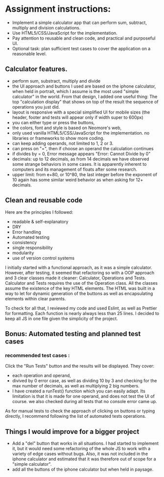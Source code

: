# Assignment instructions:

- Implement a simple calculator app that can perform sum, subtract, multiply and division calculations.
- Use HTML5/CSS/JavaScript for the implementation.
- Pay attention to reusable and clean code, and practical and purposeful UI.
- Optional task: plan sufficient test cases to cover the application on a reasonable level.

## Calculator features.

- perform sum, substract, multiply and divide
- the UI approach and buttons I used are based on the iphone calculator, when held in portrait, which I assume is the most used "simple calculator" in the world. From that design, I added one useful thing: The top "calculation display" that shows on top of the result the sequence of operations you just did.
- layout is responsive with a special simplified UI for mobile sizes (the header, footer and tests will appear only if width super to 600px)
- you can either type or press the buttons,
- the colors, font and style is based on Neomore's web,
- only used vanilla HTML5/CSS/JavaScript for the implementation. no libraries or frameworks to show more coding. 
- can keep adding operands, not limited to 1, 2 or 3.
- can press on "=", then if choose an operand the calculation continues
- if divides by = 0, Error message appears "Error: Cannot Divide by 0"
- decimals: up to 12 decimals, as from 14 decimals we have observed some strange behaviors in some cases. It is apparently inherent to computers and its management of floats after some research.
- upper limit: from e+80, or 10^80, the last integer before the exponent of 10 again has some similar weird behavior as when asking for 12+ decimals.

## Clean and reusable code

Here are the principles I followed:
- readable & self-explanatory
- DRY
- Error handling
- Automated testing
- consistency
- single responsibility
- modularity
- use of version control systems

I initially started with a functional approach, as it was a simple calculator.
However, after testing, it seemed that refactoring so with a OOP approach and 3 clear classes made it cleaner: Calculator, Operations and Tests.
Calculator and Tests requires the use of the Operation class.
All the classes assume the existence of the key HTML elements.
The HTML was built in a way to let for dynamic generation of the buttons as well as encapsulating elements within clear parents.

To check for all that, I reviewed my code and used Eslint, as well as Prettier for formatting. 
Each function is nearly always less than 25 lines.
I decided to keep all JS in one file given the simplicity of the project.

## Bonus: Automated testing and planned test cases

### recommended test cases :

Click the "Run Tests" button and the results will be displayed. They cover:

- each operation and operand,
- divived by 0 error case, as well as dividing 10 by 3 and checking for the max number of decimals, as well as multiplying 2 big numbers.
- I have created a runTest() function which you can easily adapt. Its limitation is that it is made for one operand, and does not test the UI of course.
we also checked during all tests that no console error came up.

As for manual tests to check the approach of clicking on buttons or typing directly, I recommend following the list of automated tests operations.

## Things I would improve for a bigger project

- Add a "del" button that works in all situations. I had started to implement it, but it would need some refactoring of the whole JS to work with a variety of edge cases without bugs. Also, it was not included in the iphone calculator and estimated that it was therefore out of scope for a "simple calculator".
- add all the buttons of the iphone calculator but when held in paysage.
